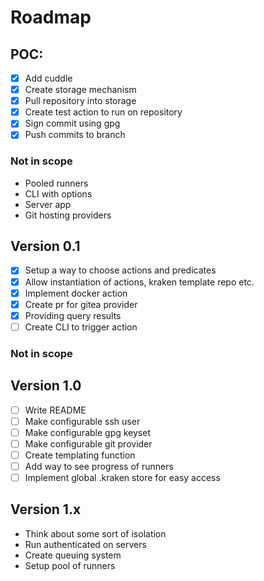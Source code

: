 # Roadmap

## POC:

- [x] Add cuddle
- [x] Create storage mechanism
- [x] Pull repository into storage
- [x] Create test action to run on repository
- [x] Sign commit using gpg
- [x] Push commits to branch

### Not in scope

- Pooled runners
- CLI with options
- Server app
- Git hosting providers

## Version 0.1

- [x] Setup a way to choose actions and predicates
- [x] Allow instantiation of actions, kraken template repo etc.
- [x] Implement docker action
- [x] Create pr for gitea provider
- [x] Providing query results
- [ ] Create CLI to trigger action

### Not in scope

## Version 1.0

- [ ] Write README
- [ ] Make configurable ssh user
- [ ] Make configurable gpg keyset
- [ ] Make configurable git provider
- [ ] Create templating function
- [ ] Add way to see progress of runners
- [ ] Implement global .kraken store for easy access

## Version 1.x

- Think about some sort of isolation
- Run authenticated on servers
- Create queuing system
- Setup pool of runners
